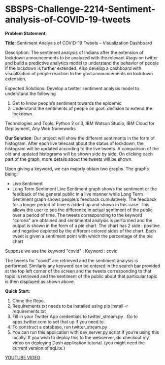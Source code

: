 # SBSPS-Challenge-2214-Sentiment-analysis-of-COVID-19-tweets
**Problem Statement**:

**Title**: 
Sentiment Analysis of COVID-19 Tweets – Visualization Dashboard

Description:
The sentiment analysis of Indians after the extension of lockdown announcements to be analyzed with the relevant #tags on twitter and build a predictive analytics model to understand the behavior of people if the lockdown is further extended.  Also develop a dashboard with visualization of people reaction to the govt announcements on lockdown extension.

Expected Solutions:
Develop a twitter sentiment analysis model to understand the following
1. Get to know people’s sentiment towards the epidemic.
2. Understand the sentiments of people on govt. decision to extend the lockdown.

Technologies and Tools: Python 2 or 3, IBM Watson Studio, IBM Cloud for Deployment, Any Web frameworks

**Our Solution**:
Our project will show the different sentiments in the form of histogram.
After each live telecast about the status of lockdown, the histogram will be updated according to the live tweets.
A comparison of the old and updated histograms will be shown side by side.
On clicking each part of the graph, more details about the tweets will be shown.

Upon giving a keyword, we can majorly obtain two graphs. The graphs being:
- Live Sentiment
- Long Term Sentiment
Live Sentiment graph shows the sentiment or the feedback of the general public in a live manner while Long Term Sentiment graph shows people's feedback cumulatively. The feedback for a longer period of time is added up and shown in this case. This allows the user to see the difference in actual sentiment of the public over a period of time.
The tweets corresponding to the keyword "corona" are obtained and sentimental analysis is performed and the output is shown in the form of a pie chart. The chart has 2 side : positive and negative depicted by the different colored sides of the chart. 
Each tweet is given a sentiment point with which the percentage of the pie chart

Suppose we use the keyword "covid" :
Keyword : covid

The tweets for "covid" are retrieved and the sentiment analysis is performed.
Similarly any keyword can be entered in the search bar provided at the top left corner of the screen and the tweets corresponding to that topic is retrieved and the sentiment of the public about that particular topic is then displayed as shown above.

**Quick Start**:
1. Clone the Repo.
2. Requirements.txt needs to be installed using pip install -r requirements.txt
3. Fill in your Twitter App credentials to twitter_stream.py . Go to apps.twitter.com to set that up if you need to.
4. To construct a database, run twitter_stream.py .
5. You can run this application with dev_server.py script if you’re using this locally. If you wish to deploy this to the webserver, do checkout my video on deploying Dash application tutorial.
(you might need the current version of sqLite.)

[YOUTUBE VIDEO](https://www.youtube.com/watch?v=A4etA_z-_Ew&feature=youtu.be) 
